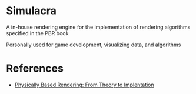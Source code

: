 # Simulacra

A in-house rendering engine for the implementation of rendering algorithms specified in the PBR book

Personally used for game development, visualizing data, and algorithms

# References

* [Physically Based Rendering: From Theory to Implentation](https://www.pbr-book.org/)
